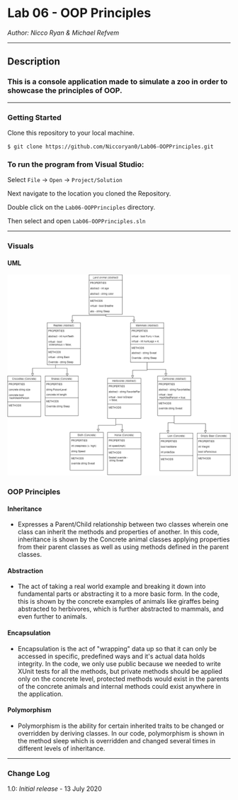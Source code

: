 # Lab 06 - OOP Principles

*Author: Nicco Ryan & Michael Refvem*

----

## Description
### This is a console application made to simulate a zoo in order to showcase the principles of OOP.
---

### Getting Started
Clone this repository to your local machine.

```
$ git clone https://github.com/Niccoryan0/Lab06-OOPPrinciples.git
```

### To run the program from Visual Studio:
Select ```File``` -> ```Open``` -> ```Project/Solution```

Next navigate to the location you cloned the Repository.

Double click on the ```Lab06-OOPPrinciples``` directory.

Then select and open ```Lab06-OOPPrinciples.sln```

---

### Visuals

#### UML
![UML](assets/Lab06UML.png)

### OOP Principles
#### Inheritance
- Expresses a Parent/Child relationship between two classes wherein one class can inherit the methods and properties of another. In this code, inheritance is shown by the Concrete animal classes applying properties from their parent classes as well as using methods defined in the parent classes.

#### Abstraction
- The act of taking a real world example and breaking it down into fundamental parts or abstracting it to a more basic form. In the code, this is shown by the concrete examples of animals like giraffes being abstracted to herbivores, which is further abstracted to mammals, and even further to animals. 

#### Encapsulation
- Encapsulation is the act of "wrapping" data up so that it can only be accessed in specific, predefined ways and it's actual data holds integrity. In the code, we only use public because we needed to write XUnit tests for all the methods, but private methods should be applied only on the concrete level, protected methods would exist in the parents of the concrete animals and internal methods could exist anywhere in the application.

#### Polymorphism
- Polymorphism is the ability for certain inherited traits to be changed or overridden by deriving classes. In our code, polymorphism is shown in the method sleep which is overridden and changed several times in different levels of inheritance.

---

### Change Log
1.0: *Initial release* - 13 July 2020